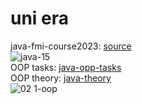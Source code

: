 # uni era
java-fmi-course2023: [source](https://github.com/nika19du/uni/tree/master/exercise)\
![java-15](https://user-images.githubusercontent.com/59253452/225891783-cc9c4870-ec69-43b6-90c2-38ddb20929a3.jpg)\
OOP tasks: [java-opp-tasks](https://github.com/nika19du/uni/tree/master/exercise/oop)\
OOP theory: [java-theory](https://github.com/nika19du/uni/blob/master/doc.txt)\
![02 1-oop](https://user-images.githubusercontent.com/59253452/226135970-2b7bc045-9a7b-4124-8259-23fdf099f0ef.jpg)
